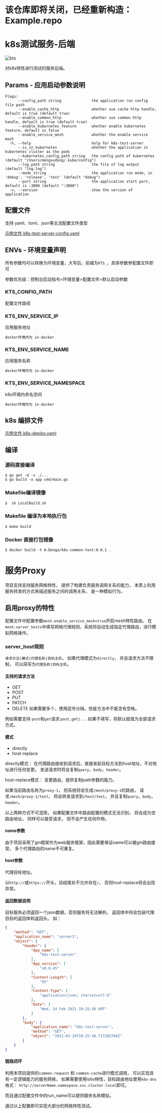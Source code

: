 # 该仓库即将关闭，已经重新构造：Example.repo

# k8s测试服务-后端

![kts](./docs/kts.png)


对k8s特性进行测试的服务后端。

## Params - 应用启动参数说明
```
Flags:
      --config_path string              the application run config file path
      --enable_cache_http               whether use cache http handle, default is true (default true)
      --enable_common_http              whether use common http handle, default is true (default true)
      --enable_kubernetes_feature       whether enable kubernetes feature, default is false
      --enable_service_mesh             whether the enable service mesh
  -h, --help                            help for k8s-test-server
      --is_in_kubernetes                whether the application in kubernetes cluster as the pods
      --kubernetes_config_path string   the config path of kubernetes (default "/Users/mengxudong/.kube/config")
      --log_path string                 the file of log output (default "log.log")
      --mode string                     the application run mode, in 'debug', 'release', 'test' (default "debug")
      --port string                     the application start port, default is :3000 (default ":3000")
  -v, --version                         show the version of application
```

## 配置文件
支持 yaml、toml、json等主流配置文件类型

[示例文件 k8s-test-server-config.yaml](k8s-test-server-config.yaml)

## ENVs - 环境变量声明

所有参数均可以转换为环境变量，大写后，前缀为`KTS_`，具体参数参配置文件即可

参数优先级：控制台启动指令>环境变量>配置文件>默认启动参数


### KTS_CONFIG_PATH
配置文件路径

### KTS_ENV_SERVICE_IP
应用服务地址 

    docker环境内为 in-docker
### KTS_ENV_SERVICE_NAME
应用服务名称

    docker环境内为 in-docker 
### KTS_ENV_SERVICE_NAMESPACE
k8s环境内命名空间

    docker环境内为 in-docker
    
## k8s 编排文件

[示例文件 k8s-deploy.yaml](k8s-deploy.yaml)

## 编译
### 源码直接编译
```
$ go get -d -v ./...
$ go build -o app cmd/main.go
```

### Makefile编译镜像
```
$  sh LocalBuild.sh
```

### Makefile 编译为本地执行包
```
$ make build
```

### Docker 直接打包镜像
```
$ docker build -t A-Donga/k8s-common-test:0.0.1 .
```

# 服务Proxy
项目支持支持服务网格特性，
提供了构建负责服务调用关系的能力，
本质上利用服务转发的方式来描述服务之间的调用关系，
是一种模拟行为。

## 启用proxy的特性
配置文件中配置参数`mesh.enable_service_mesh=true`开启mesh特性路由。
在`mesh.server_hosts`中填写网格代理规则，系统将自动生成指定代理路由，进行模拟网格操作。

### server_host规则
`请求方法|模式|代理名称|目标主机`，
如果代理模式为`directly`，
并且请求方法不限制，
可以简写为`代理名称|目标主机`。

#### 支持的请求方法
- GET
- POST
- PUT
- PATCH
- DELETE
如果需要多个，使用逗号分隔，但是方法中不能含有空格。

例如需要支持 `post`和`get`请求:`post,get|...`
如果不填写，将默认赋值为全部请求方式。

#### 模式
- directly
- host-replace

directly模式：
在代理路由接收到请求后，直接发起目标方法到host地址，不对地址进行任何变更。
发送请求时将会复制`query`，`body`，`header`。

host-replace模式：
变更路由，提供复制path参数的能力。

如果当前路由名称为`proxy-1`，
则系统将会生成`/mesh/proxy-1`的路由，
请求`/mesh/proxy-1/test`，
将会转发请求到`/host/test`，
并且复制`query`，`body`，`header`。

以上两种方式不可混用，
如果配置文件中路由配置的模式无法识别，
将会成为空路由地址，
同样可以接受请求，
但不会产生任何作用。

#### name参数
由于项目采用了gin框架作为web服务框架，因此需要保证name可以被gin路由接受。
多个代理路由的name不可重复。
#### host参数
代理目标地址。

以`http://`或`https://`开头，且结尾处不允许存在`/`，
否则host-replace将会出现异常。

#### 返回数据说明
目标服务必须返回一个json数据，否则服务将无法解析。
返回体中将会包装代理目标的返回体和返回头。
如：
```json
{
    "method": "GET",
    "application_name": "server1",
    "object": {
        "header": {
            "App_name": [
                "k8s-test-server"
            ],
            "App_version": [
                "v0.0.45"
            ],
            "Content-Length": [
                "95"
            ],
            "Content-Type": [
                "application/json; charset=utf-8"
            ],
            "Date": [
                "Wed, 24 Feb 2021 19:25:38 GMT"
            ]
        },
        "body": {
            "application_name": "k8s-test-server",
            "method": "GET",
            "object": "2021-02-24T19:25:38.717285788Z"
        }
    }
}
```

#### 链路闭环
利用本项目提供的`common-request` 和 `common-cache`进行模式调用，
可以实现具有一定逻辑能力的服务网格，
如果需要使用istio特性，目标路由地址使用`k8s-dns`格式：
`http://serverName.namespace.svc.cluster.local`即可。

而且通过配置文件中的run_name可以提供服务名称模拟。

通过以上配置即可实现大部分的网格特性测试。 
